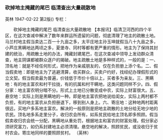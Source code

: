 ### 砍掉地主掩藏的尾巴  临清查出大量疏散地
英林
1947-02-22
第2版()
专栏：

　　砍掉地主掩藏的尾巴
    临清查出大量疏散地
    【本报讯】临清卫河西的四个半区，在这次查减中解决了数年来群运所遗留的问题，彻底清理了地主的疏散土地。马兰村地主假当卖达二百一十九亩之多，太平庄地主孙玉坤就假当八十九亩之多，小芦庄黑瞒地达两顷之多，夏堡寺、同村等都有更严重的情形。地主为了保持其封建的统治，用疏散土地的办法，掩藏封建尾巴，在这次查减中领导上发动群众清查，地主阴谋都被群众逐户的揭破。地主疏散土地是多种样式的，一般的是：一、顶名地：就是不经任何形式，把地作为亲戚朋友的，仅在负担册上添个名。二、假当假卖地：即是地主为了逃避清算，收买群众，买卖户约好，找经纪办理假形式的立文契。假当假卖最为普遍，价钱低于市价十倍以上，买者多为亲友。三、黑瞒地：有的地主富农和村干拉拢，有的抗属和村干瞒地，这类问题同样不少。四、假分家：地主富农明分暗不分。形式上土地已分散变成中农，实际上财富很大。五、悬空地：实际上则是黑瞒地的一种。即是地主富农把地说给闺女，实际上两村都不负担，有的地主富农从负担册退下，移到别人身上。六、寄庄地：这种地两村距离很远，买地户多系地主富农。解决的一般原则是把地主疏散的土地分给无地少地的农民。顶名地多系走里分子，收归农会所有，如系贫民给地主顶名即多照顾。假当假卖收归农会统一分配，黑瞒地从重处罚，根据地主和富农的财富处理。假分家必须研究富力，如仍系封建地主必须清理。悬空地的解决，照顾贫民，或没收归于贫村农会。寄庄地同样的要照顾贫村。
                  （英林）
